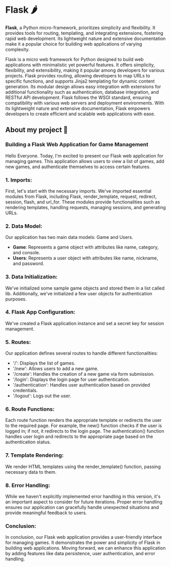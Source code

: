 # **Flask 🌶️** 
**Flask**, a Python micro-framework, prioritizes simplicity and flexibility. It provides tools for routing, templating, and integrating extensions, fostering rapid web development. Its lightweight nature and extensive documentation make it a popular choice for building web applications of varying complexity.

Flask is a micro web framework for Python designed to build web applications with minimalistic yet powerful features. It offers simplicity, flexibility, and extensibility, making it popular among developers for various projects. Flask provides routing, allowing developers to map URLs to specific functions, and supports Jinja2 templating for dynamic content generation. Its modular design allows easy integration with extensions for additional functionality such as authentication, database integration, and RESTful API development. Flask follows the WSGI standard, ensuring compatibility with various web servers and deployment environments. With its lightweight nature and extensive documentation, Flask empowers developers to create efficient and scalable web applications with ease.

## About my project 📃
### Building a Flask Web Application for Game Management

Hello Everyone. Today, I'm excited to present our Flask web application for managing games. This application allows users to view a list of games, add new games, and authenticate themselves to access certain features.

### 1. Imports:
First, let's start with the necessary imports. We've imported essential modules from Flask, including Flask, render_template, request, redirect, session, flash, and url_for. These modules provide functionalities such as rendering templates, handling requests, managing sessions, and generating URLs.

### 2. Data Model:
Our application has two main data models: Game and Users.

* **Game**: Represents a game object with attributes like name, category, and console.
* **Users**: Represents a user object with attributes like name, nickname, and password.

### 3. Data Initialization:
We've initialized some sample game objects and stored them in a list called lib. Additionally, we've initialized a few user objects for authentication purposes.

### 4. Flask App Configuration:
We've created a Flask application instance and set a secret key for session management.

### 5. Routes:
Our application defines several routes to handle different functionalities:

* '/': Displays the list of games.
* '/new': Allows users to add a new game.
* '/create': Handles the creation of a new game via form submission.
* '/login': Displays the login page for user authentication.
* '/authentication': Handles user authentication based on provided credentials.
* '/logout': Logs out the user.


### 6. Route Functions:
Each route function renders the appropriate template or redirects the user to the required page. For example, the new() function checks if the user is logged in; if not, it redirects to the login page. The authentication() function handles user login and redirects to the appropriate page based on the authentication status.

### 7. Template Rendering:
We render HTML templates using the render_template() function, passing necessary data to them.

### 8. Error Handling:
While we haven't explicitly implemented error handling in this version, it's an important aspect to consider for future iterations. Proper error handling ensures our application can gracefully handle unexpected situations and provide meaningful feedback to users.

### Conclusion:
In conclusion, our Flask web application provides a user-friendly interface for managing games. It demonstrates the power and simplicity of Flask in building web applications. Moving forward, we can enhance this application by adding features like data persistence, user authentication, and error handling.






